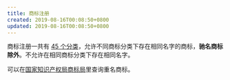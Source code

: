 ```yaml
---
title: 商标注册
created: 2019-08-16T00:08:50+0800
updated: 2019-08-16T00:08:50+0800
---
```



商标注册一共有 [45 个分类][0]，允许不同商标分类下存在相同名字的商标，**驰名商标除外**。不允许在相同商标分类下存在相同名字。

可以在[国家知识产权局商标局][1]里查询重名商标。

[0]: https://web.archive.org/web/20220326053942/http://tm.bctmo.com/
[1]: http://wcjs.sbj.cnipa.gov.cn/home
